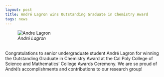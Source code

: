 ```yaml
---
layout: post
title: André Lagron wins Outstanding Graduate in Chemistry Award
tags: news
---
```


<figure>
  <img src="https://lesliehamachi.github.io/images/Andre_Lagron.png" alt="Andre Lagron" title="Andre Lagron">
  <figcaption><em>André Lagron</em></figcaption>
</figure>  
<br>
Congratulations to senior undergraduate student André Lagron for winning the Outstanding Graduate in Chemistry Award at the Cal Poly College of Science and Mathematics’ College Awards Ceremony. We are so proud of André’s accomplishments and contributions to our research group!
